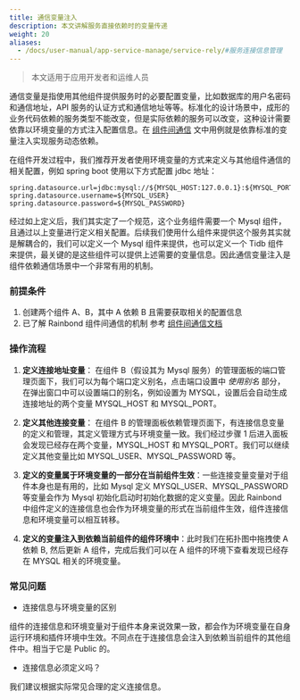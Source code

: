 ```yaml
---
title: 通信变量注入
description: 本文讲解服务直接依赖时的变量传递
weight: 20
aliases:
  - /docs/user-manual/app-service-manage/service-rely/#服务连接信息管理
---
```


> 本文适用于应用开发者和运维人员

通信变量是指使用其他组件提供服务时的必要配置变量，比如数据库的用户名密码和通信地址，API 服务的认证方式和通信地址等等。标准化的设计场景中，成形的业务代码依赖的服务类型不能改变，但是实际依赖的服务可以改变，这种设计需要依靠以环境变量的方式注入配置信息。在 [组件间通信](./regist_and_discover) 文中用例就是依靠标准的变量注入实现服务动态依赖。

在组件开发过程中，我们推荐开发者使用环境变量的方式来定义与其他组件通信的相关配置，例如 spring boot 使用以下方式配置 jdbc 地址：

```
spring.datasource.url=jdbc:mysql://${MYSQL_HOST:127.0.0.1}:${MYSQL_PORT:3306}/${MYSQL_DATABASE:test}
spring.datasource.username=${MYSQL_USER}
spring.datasource.password=${MYSQL_PASSWORD}
```

经过如上定义后，我们其实定了一个规范，这个业务组件需要一个 Mysql 组件，且通过以上变量进行定义相关配置。后续我们使用什么组件来提供这个服务其实就是解耦合的，我们可以定义一个 Mysql 组件来提供，也可以定义一个 Tidb 组件来提供，最关键的是这些组件可以提供上述需要的变量信息。因此通信变量注入是组件依赖通信场景中一个非常有用的机制。

### 前提条件

1. 创建两个组件 A、B，其中 A 依赖 B 且需要获取相关的配置信息
2. 已了解 Rainbond 组件间通信的机制 参考 [组件间通信文档](./regist_and_discover)

### 操作流程

1. <b>定义连接地址变量</b>： 在组件 B（假设其为 Mysql 服务）的管理面板的端口管理页面下，我们可以为每个端口定义别名，点击端口设置中 _使用别名_ 部分，在弹出窗口中可以设置端口的别名，例如设置为 MYSQL，设置后会自动生成连接地址的两个变量 MYSQL_HOST 和 MYSQL_PORT。

2. <b>定义其他连接变量</b>： 在组件 B 的管理面板依赖管理页面下，有连接信息变量的定义和管理，其定义管理方式与环境变量一致。我们经过步骤 1 后进入面板会发现已经存在两个变量，MYSQL_HOST 和 MYSQL_PORT。我们可以继续定义其他变量比如 MYSQL_USER、MYSQL_PASSWORD 等。

3. <b>定义的变量属于环境变量的一部分在当前组件生效</b>：一些连接变量变量对于组件本身也是有用的，比如 Mysql 定义 MYSQL_USER、MYSQL_PASSWORD 等变量会作为 Mysql 初始化启动时初始化数据的定义变量。因此 Rainbond 中组件定义的连接信息也会作为环境变量的形式在当前组件生效，组件连接信息和环境变量可以相互转移。

4. <b>定义的变量注入到依赖当前组件的组件环境中</b>：此时我们在拓扑图中拖拽使 A 依赖 B, 然后更新 A 组件，完成后我们可以在 A 组件的环境下查看发现已经存在 MYSQL 相关的环境变量。

### 常见问题

- 连接信息与环境变量的区别

组件的连接信息和环境变量对于组件本身来说效果一致，都会作为环境变量在自身运行环境和插件环境中生效。不同点在于连接信息会注入到依赖当前组件的其他组件中。相当于它是 Public 的。

- 连接信息必须定义吗？

我们建议根据实际常见合理的定义连接信息。
